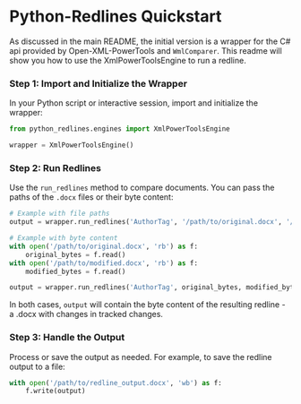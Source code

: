 # Python-Redlines Quickstart

As discussed in the main README, the initial version is a wrapper for the C# api provided by Open-XML-PowerTools and
`WmlComparer`. This readme will show you how to use the XmlPowerToolsEngine to run a redline. 

### Step 1: Import and Initialize the Wrapper

In your Python script or interactive session, import and initialize the wrapper:

```python
from python_redlines.engines import XmlPowerToolsEngine

wrapper = XmlPowerToolsEngine()
```

### Step 2: Run Redlines

Use the `run_redlines` method to compare documents. You can pass the paths of the `.docx` files or their byte content:

```python
# Example with file paths
output = wrapper.run_redlines('AuthorTag', '/path/to/original.docx', '/path/to/modified.docx')

# Example with byte content
with open('/path/to/original.docx', 'rb') as f:
    original_bytes = f.read()
with open('/path/to/modified.docx', 'rb') as f:
    modified_bytes = f.read()

output = wrapper.run_redlines('AuthorTag', original_bytes, modified_bytes)
```

In both cases, `output` will contain the byte content of the resulting redline - a .docx with changes in tracked 
changes.

### Step 3: Handle the Output

Process or save the output as needed. For example, to save the redline output to a file:

```python
with open('/path/to/redline_output.docx', 'wb') as f:
    f.write(output)
```